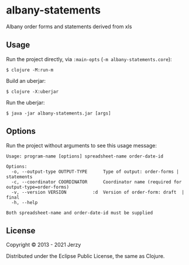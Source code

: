 # albany-statements

Albany order forms and statements derived from xls

## Usage

Run the project directly, via `:main-opts` (`-m albany-statements.core`):

    $ clojure -M:run-m
    
Build an uberjar:

    $ clojure -X:uberjar

Run the uberjar:

    $ java -jar albany-statements.jar [args]

## Options

Run the project without arguments to see this usage message:

    Usage: program-name [options] spreadsheet-name order-date-id

    Options:
      -o, --output-type OUTPUT-TYPE      Type of output: order-forms | statements
      -c, --coordinator COORDINATOR      Coordinator name (required for output-type=order-forms)
      -v, --version VERSION          :d  Version of order-form: draft  | final
      -h, --help

    Both spreadsheet-name and order-date-id must be supplied

## License

Copyright © 2013 - 2021 Jerzy

Distributed under the Eclipse Public License, the same as Clojure.
